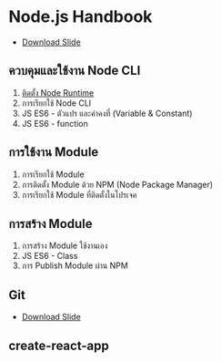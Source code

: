 
# Node.js Handbook

- [Download Slide]()

## ควบคุมและใช้งาน Node CLI

1. [ติดตั้ง Node Runtime](/install-nodejs.md) 
2. การเรียกใช้ Node CLI
3. JS ES6 - ตัวแปร และค่าคงที่ (Variable & Constant)
4. JS ES6 - function

## การใช้งาน Module 

1. การเรียกใช้ Module 
2. การติดตั้ง Module ด้วย NPM (Node Package Manager)
3. การเรียกใช้ Module ที่ติดตั้งในโปรเจค

## การสร้าง Module 

1. การสร้าง Module ใช้งานเอง
2. JS ES6 - Class
3. การ Publish Module ผ่าน NPM

## Git 

- [Download Slide]()

## create-react-app

